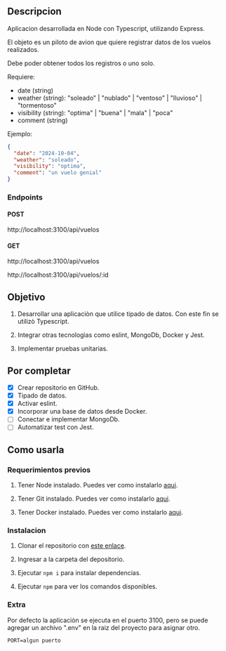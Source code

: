## Descripcion

Aplicacion desarrollada en Node con Typescript, utilizando Express.

El objeto es un piloto de avion que quiere registrar datos de los vuelos realizados.

Debe poder obtener todos los registros o uno solo.

Requiere:

* date (string)
* weather (string): "soleado" | "nublado" | "ventoso" | "lluvioso" | "tormentoso"
* visibility (string): "optima" | "buena" | "mala" | "poca"
* comment (string)

Ejemplo:

```json
{
  "date": "2024-10-04",
  "weather": "soleado",
  "visibility": "optima",
  "comment": "un vuelo genial"
}

```

### Endpoints

#### POST

http://localhost:3100/api/vuelos


#### GET

http://localhost:3100/api/vuelos

http://localhost:3100/api/vuelos/:id

## Objetivo

1. Desarrollar una aplicaciòn que utilice tipado de datos. Con este fin se utilizò Typescript.

2. Integrar otras tecnologìas como eslint, MongoDb, Docker y Jest.

3. Implementar pruebas unitarias.

## Por completar

* [x] Crear repositorio en GitHub.
* [x] Tipado de datos.
* [x] Activar eslint.
* [x] Incorporar una base de datos desde Docker.
* [ ] Conectar e implementar MongoDb.
* [ ] Automatizar test con Jest.

## Como usarla

### Requerimientos previos

1. Tener Node instalado. Puedes ver como instalarlo [aqui](https://gist.github.com/jdario9912/af34af94964c70b85cbfb1f84210915b "instalar Node").

2. Tener Git instalado. Puedes ver como instalarlo [aqui](https://gist.github.com/jdario9912/4e7b3893f95094e783a3ff6ee0402176 "instalar Git").

3. Tener Docker instalado. Puedes ver como instalarlo [aqui](https://gist.github.com/jdario9912/ff10512f7925a29023cd900f5ca09a11 "instalar Docker").

### Instalacion

1. Clonar el repositorio con [este enlace](url "clonar repositorio").

2. Ingresar a la carpeta del depositorio.

3. Ejecutar `npm i` para instalar dependencias.

4. Ejecutar `npm` para ver los comandos disponibles.

### Extra

Por defecto la aplicaciòn se ejecuta en el puerto 3100, pero se puede agregar un archivo ".env" en la raiz del proyecto para asignar otro.

`PORT=algun puerto`
